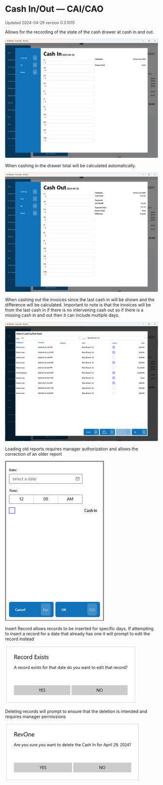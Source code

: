 # Cash In/Out — CAI/CAO
<span style="font-size:.8rem;opacity:.8">Updated 2024-04-29 version 0.3.1015</span>

Allows for the recording of the state of the cash drawer at cash in and out.

![Cash In](../../.attachments/Documentation/CashIn.png "Cash In")

When cashing in the drawer total will be calculated automatically.

![Cash Out](../../.attachments/Documentation/CashOut.png "Cash Out")

When cashing out the invoices since the last cash in will be shown and the difference will be calculated. Important to note is that the invoices will be from the last cash in if there is no intervening cash out so if there is a missing cash in and out then it can include multiple days.

![Load Old Report](../../.attachments/Documentation/CashIn-LoadOldReport.png "Load Old Report")

Loading old reports requires manager authorization and allows the correction of an older report

![Insert Record](../../.attachments/Documentation/CashIn-InsertRecord.png "Insert Record")

Insert Record allows records to be inserted for specific days. If attempting to insert a record for a date that already has one it will prompt to edit the record instead

![Record Exists](../../.attachments/Documentation/CashIn-RecordExists.png "Record Exists")

Deleting records will prompt to ensure that the deletion is intended and requires manager permissions

![Delete Confirmation](../../.attachments/Documentation/CashIn-DeleteConfirmation.png "Delete Confirmation")